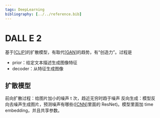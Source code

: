 ```yaml
---
tags: DeepLearning
bibliography: [../../reference.bib]
---
```


# DALL E 2

基于[[CLIP]]的扩散模型，有取代[[GAN]]的趋势，有“创造力”。过程是

- prior：给定文本描述生成图像特征
- decoder：从特征生成图像

## 扩散模型

前向扩散过程：给图片加小的噪声 t 次，趋近无穷时趋于噪声
反向生成：模型反向去噪声生成图片，预测噪声有哪些([[CNN]]里面的 ResNet)。模型里面加 time embedding，并且共享参数。

[//begin]: # "Autogenerated link references for markdown compatibility"
[CLIP]: CLIP.md "CLIP"
[GAN]: ../concept/GAN.md "GAN"
[CNN]: ../concept/CNN.md "CNN"
[//end]: # "Autogenerated link references"
